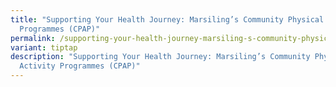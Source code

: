 ```yaml
---
title: "Supporting Your Health Journey: Marsiling’s Community Physical Activity
  Programmes (CPAP)"
permalink: /supporting-your-health-journey-marsiling-s-community-physical-activity-programmes-cpap/
variant: tiptap
description: "Supporting Your Health Journey: Marsiling’s Community Physical
  Activity Programmes (CPAP)"
---
```

